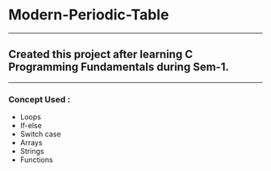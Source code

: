 # Modern-Periodic-Table
---
## Created this project after learning **C Programming Fundamentals** during Sem-1.
---

### Concept Used :
* Loops
* If-else
* Switch case
* Arrays
* Strings
* Functions
